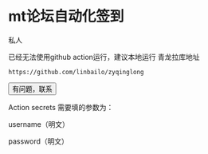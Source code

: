 # mt论坛自动化签到
私人

已经无法使用github action运行，建议本地运行
青龙拉库地址 
```
https://github.com/linbailo/zyqinglong
```



<a href = "tencent://AddContact/?fromId=45&fromSubId=1&subcmd=all&uin=1628708538&website=1">
<button type="button" class="btn btn-success">有问题，联系</button>
</a>





Action secrets 需要填的参数为：

username（明文）

password（明文）
